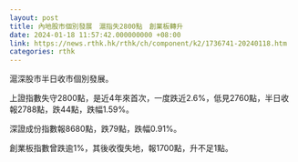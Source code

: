 ```yaml
---
layout: post
title: 內地股市個別發展　滬指失2800點　創業板轉升
date: 2024-01-18 11:57:42.000000000 +08:00
link: https://news.rthk.hk/rthk/ch/component/k2/1736741-20240118.htm
categories: rthk
---
```


滬深股市半日收市個別發展。

上證指數失守2800點，是近4年來首次，一度跌近2.6%，低見2760點，半日收報2788點，跌44點，跌幅1.59%。

深證成份指數報8680點，跌79點，跌幅0.91%。

創業板指數曾跌逾1%，其後收復失地，報1700點，升不足1點。
